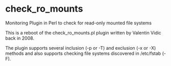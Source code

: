 # check_ro_mounts
Monitoring Plugin in Perl to check for read-only mounted file systems

This is a reboot of the check_ro_mounts.pl plugin written by Valentin Vidic back in 2008.

The plugin supports several inclusion (-p or -T) and exclusion (-x or -X) methods and also supports checking file systems discovered in /etc/fstab (-F).
